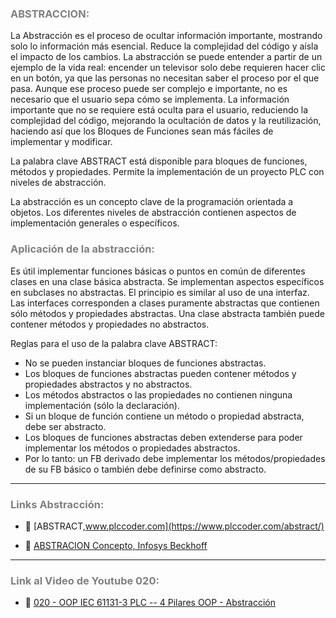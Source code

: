 ### <span style="color:grey">ABSTRACCION:</span>

La Abstracción es el proceso de ocultar información importante, mostrando solo lo información más esencial. 
Reduce la complejidad del código y aísla el impacto de los cambios.
La abstracción se puede entender a partir de un ejemplo de la vida real: encender un televisor solo debe
requieren hacer clic en un botón, ya que las personas no necesitan saber el proceso por el que pasa.
Aunque ese proceso puede ser complejo e importante, no es necesario que el usuario sepa
cómo se implementa. La información importante que no se requiere está oculta para el usuario,
reduciendo la complejidad del código, mejorando la ocultación de datos y la reutilización, haciendo así que los Bloques de Funciones
sean más fáciles de implementar y modificar.

La palabra clave ABSTRACT está disponible para bloques de funciones, métodos y propiedades. Permite la implementación de un proyecto PLC con niveles de abstracción.

La abstracción es un concepto clave de la programación orientada a objetos. Los diferentes niveles de abstracción contienen aspectos de implementación generales o específicos.

### <span style="color:grey">Aplicación de la abstracción:</span>
Es útil implementar funciones básicas o puntos en común de diferentes clases en una clase básica abstracta. Se implementan aspectos específicos en subclases no abstractas.
El principio es similar al uso de una interfaz. Las interfaces corresponden a clases puramente abstractas que contienen sólo métodos y propiedades abstractas. Una clase abstracta también puede contener métodos y propiedades no abstractos.

Reglas para el uso de la palabra clave ABSTRACT:

- No se pueden instanciar bloques de funciones abstractas.
- Los bloques de funciones abstractas pueden contener métodos y propiedades abstractos y no abstractos.
- Los métodos abstractos o las propiedades no contienen ninguna implementación (sólo la declaración).
- Si un bloque de función contiene un método o propiedad abstracta, debe ser abstracto.
- Los bloques de funciones abstractas deben extenderse para poder implementar los métodos o propiedades abstractos.
- Por lo tanto: un FB derivado debe implementar los métodos/propiedades de su FB básico o también debe definirse como abstracto.
***

### <span style="color:grey">Links Abstracción:</span>
- 🔗 [ABSTRACT,www.plccoder.com](https://www.plccoder.com/abstract/)

- 🔗 [ABSTRACION Concepto, Infosys Beckhoff](https://infosys.beckhoff.com/content/1033/tc3_plc_intro/6413748235.html?id=2638086927809860687)
***
### <span style="color:grey">Link al Video de Youtube 020:</span>
- 🔗 [020 - OOP IEC 61131-3 PLC -- 4 Pilares OOP - Abstracción](https://youtu.be/uUZbgOKnSx4)

